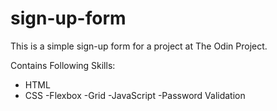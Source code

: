 # sign-up-form

This is a simple sign-up form for a project at The Odin Project.

Contains Following Skills:

- HTML
- CSS
  -Flexbox
  -Grid
-JavaScript
  -Password Validation
